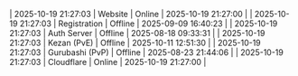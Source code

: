 | 2025-10-19 21:27:03 | Website | Online | 2025-10-19 21:27:00 |
| 2025-10-19 21:27:03 | Registration | Offline | 2025-09-09 16:40:23 |
| 2025-10-19 21:27:03 | Auth Server | Offline | 2025-08-18 09:33:31 |
| 2025-10-19 21:27:03 | Kezan (PvE) | Offline | 2025-10-11 12:51:30 |
| 2025-10-19 21:27:03 | Gurubashi (PvP) | Offline | 2025-08-23 21:44:06 |
| 2025-10-19 21:27:03 | Cloudflare | Online | 2025-10-19 21:27:00 |
